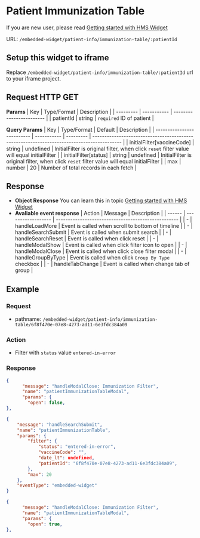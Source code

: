 # Patient Immunization Table

If you are new user, please read [Getting started with HMS Widget](/embedded-widget?widget=get-started)


URL: `/embedded-widget/patient-info/immunization-table/:patientId`

## Setup this widget to iframe
Replace `/embedded-widget/patient-info/immunization-table/:patientId` url to your iframe project.

## Request HTTP GET
**Params**
| Key       | Type/Format | Description              |
| --------- | ----------- | ------------------------ |
| patientId | string      | `required` ID of patient |

**Query Params**
| Key                        | Type/Format | Default   | Description                                                                                |
| -------------------------- | ----------- | --------- | ------------------------------------------------------------------------------------------ |
| initialFilter[vaccineCode] | string      | undefined | InitialFilter is original filter, when click `reset` filter value will equal initialFilter |
| initialFilter[status]      | string      | undefined | InitialFilter is original filter, when click `reset` filter value will equal initialFilter |
| max                        | number      | 20        | Number of total records in each fetch                                                      |

## Response
- **Object Response**
    You can learn this in topic [Getting started with HMS Widget](/embedded-widget?widget=get-started)
- **Avaliable event response**
   | Action | Message            | Description                                         |
   | ------ | ------------------ | --------------------------------------------------- |
   | -      | handleLoadMore     | Event is called when scroll to bottom of timeline   |
   | -      | handleSearchSubmit | Event is called when submit search                  |
   | -      | handleSearchReset  | Event is called when click reset                    |
   | -      | handleModalShow    | Event is called when click filter icon to open      |
   | -      | handleModalClose   | Event is called when click close filter modal       |
   | -      | handleGroupByType  | Event is called when click `Group By Type` checkbox |
   | -      | handleTabChange    | Event is called when change tab of group            |

## Example

### Request
 - pathname: `/embedded-widget/patient-info/immunization-table/6f8f470e-07e8-4273-ad11-6e3fdc384a09` 

### Action
 - Filter with `status` value `entered-in-error`

### Response
```json
{
      "message": "handleModalClose: Immunization Filter",
      "name": "patientImmunizationTableModal",
      "params": {
        "open": false,
},
```
```json
{
    "message": "handleSearchSubmit",
    "name": "patientImmunizationTable",
    "params": {
        "filter": {
            "status": "entered-in-error",
            "vaccineCode": "",
            "date_lt": undefined,
            "patientId": "6f8f470e-07e8-4273-ad11-6e3fdc384a09",
        },
        "max": 20
    },
    "eventType": "embedded-widget"
}
```
```json
{
      "message": "handleModalClose: Immunization Filter",
      "name": "patientImmunizationTableModal",
      "params": {
        "open": true,
},
```